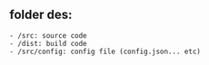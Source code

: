 ## folder des:
    - /src: source code
    - /dist: build code
    - /src/config: config file (config.json... etc)
    

